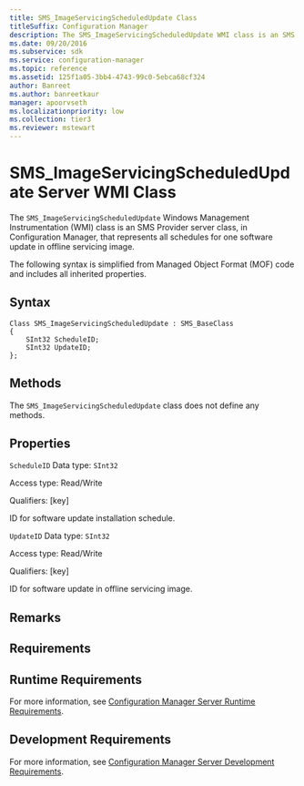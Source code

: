 ```yaml
---
title: SMS_ImageServicingScheduledUpdate Class
titleSuffix: Configuration Manager
description: The SMS_ImageServicingScheduledUpdate WMI class is an SMS Provider server class that represents all schedules for one software update in offline servicing image.
ms.date: 09/20/2016
ms.subservice: sdk
ms.service: configuration-manager
ms.topic: reference
ms.assetid: 125f1a05-3bb4-4743-99c0-5ebca68cf324
author: Banreet
ms.author: banreetkaur
manager: apoorvseth
ms.localizationpriority: low
ms.collection: tier3
ms.reviewer: mstewart
---
```

# SMS_ImageServicingScheduledUpdate Server WMI Class
The `SMS_ImageServicingScheduledUpdate` Windows Management Instrumentation (WMI) class is an SMS Provider server class, in Configuration Manager, that represents all schedules for one software update in offline servicing image.

 The following syntax is simplified from Managed Object Format (MOF) code and includes all inherited properties.

## Syntax

```
Class SMS_ImageServicingScheduledUpdate : SMS_BaseClass
{
    SInt32 ScheduleID;
    SInt32 UpdateID;
};
```

## Methods
 The `SMS_ImageServicingScheduledUpdate` class does not define any methods.

## Properties
 `ScheduleID`
 Data type: `SInt32`

 Access type: Read/Write

 Qualifiers: [key]

 ID for software update installation schedule.

 `UpdateID`
 Data type: `SInt32`

 Access type: Read/Write

 Qualifiers: [key]

 ID for software update in offline servicing image.

## Remarks

## Requirements

## Runtime Requirements
 For more information, see [Configuration Manager Server Runtime Requirements](../../../develop/core/reqs/server-runtime-requirements.md).

## Development Requirements
 For more information, see [Configuration Manager Server Development Requirements](../../../develop/core/reqs/server-development-requirements.md).
